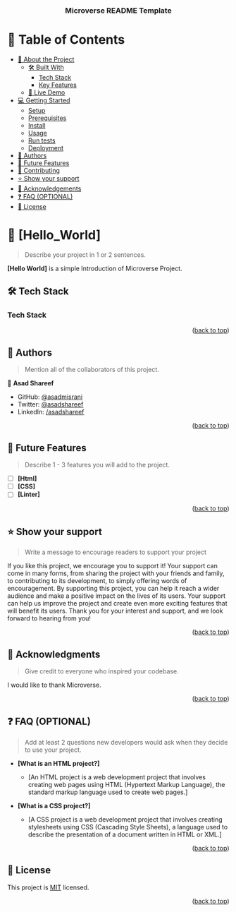 <a name="readme-top"></a>

<div align="center">
 


  <h3><b>Microverse README Template</b></h3>

</div>

# 📗 Table of Contents

- [📖 About the Project](#about-project)
  - [🛠 Built With](#built-with)
    - [Tech Stack](#tech-stack)
    - [Key Features](#key-features)
  - [🚀 Live Demo](#live-demo)
- [💻 Getting Started](#getting-started)
  - [Setup](#setup)
  - [Prerequisites](#prerequisites)
  - [Install](#install)
  - [Usage](#usage)
  - [Run tests](#run-tests)
  - [Deployment](#triangular_flag_on_post-deployment)
- [👥 Authors](#authors)
- [🔭 Future Features](#future-features)
- [🤝 Contributing](#contributing)
- [⭐️ Show your support](#support)
- [🙏 Acknowledgements](#acknowledgements)
- [❓ FAQ (OPTIONAL)](#faq)
- [📝 License](#license)

# 📖 [Hello_World] <a name="Hello World!"></a>

> Describe your project in 1 or 2 sentences.

**[Hello World]** is a simple Introduction of Microverse Project.

## 🛠 Tech Stack <a name="HTML"></a>

### Tech Stack <a name="CSS"></a>

<p align="right">(<a href="#readme-top">back to top</a>)</p>

## 👥 Authors <a name="authors"></a>

> Mention all of the collaborators of this project.

👤 **Asad Shareef**

- GitHub: [@asadmisrani](https://github.com/githubhandle)
- Twitter: [@asadshareef](https://twitter.com/twitterhandle)
- LinkedIn: [/asadshareef](https://linkedin.com/in/linkedinhandle)

<p align="right">(<a href="#readme-top">back to top</a>)</p>

## 🔭 Future Features <a name="future-features"></a>

> Describe 1 - 3 features you will add to the project.

- [ ] **[Html]**
- [ ] **[CSS]**
- [ ] **[Linter]**

<p align="right">(<a href="#readme-top">back to top</a>)</p>

## ⭐️ Show your support <a name="support"></a>

> Write a message to encourage readers to support your project

If you like this project, we encourage you to support it! Your support can come in many forms, from sharing the project with your friends and family, to contributing to its development, to simply offering words of encouragement. By supporting this project, you can help it reach a wider audience and make a positive impact on the lives of its users. Your support can help us improve the project and create even more exciting features that will benefit its users. Thank you for your interest and support, and we look forward to hearing from you!

<p align="right">(<a href="#readme-top">back to top</a>)</p>

## 🙏 Acknowledgments <a name="acknowledgements"></a>

> Give credit to everyone who inspired your codebase.

I would like to thank Microverse.

<p align="right">(<a href="#readme-top">back to top</a>)</p>

## ❓ FAQ (OPTIONAL) <a name="faq"></a>

> Add at least 2 questions new developers would ask when they decide to use your project.

- **[What is an HTML project?]**

  - [An HTML project is a web development project that involves creating web pages using HTML (Hypertext Markup Language), the standard markup language used to create web pages.]

- **[What is a CSS project?]**

  - [A CSS project is a web development project that involves creating stylesheets using CSS (Cascading Style Sheets), a language used to describe the presentation of a document written in HTML or XML.]

<p align="right">(<a href="#readme-top">back to top</a>)</p>

## 📝 License <a name="license"></a>

This project is [MIT](./LICENSE) licensed.

<p align="right">(<a href="#readme-top">back to top</a>)</p>
